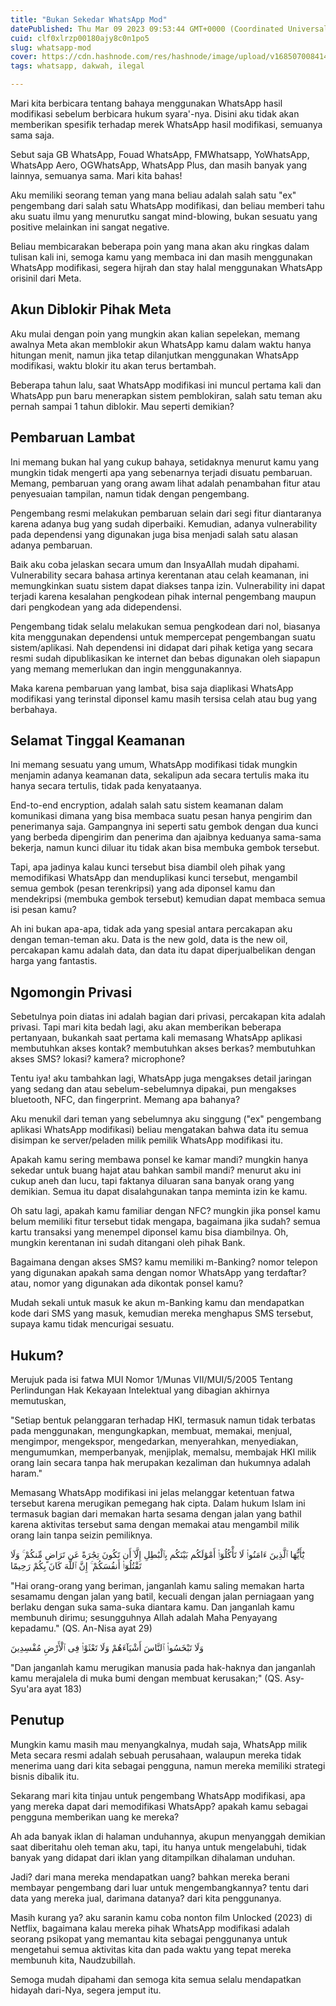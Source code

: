 ```yaml
---
title: "Bukan Sekedar WhatsApp Mod"
datePublished: Thu Mar 09 2023 09:53:44 GMT+0000 (Coordinated Universal Time)
cuid: clf0xlrzp00180ajy8c0n1po5
slug: whatsapp-mod
cover: https://cdn.hashnode.com/res/hashnode/image/upload/v1685070084148/bc8ff005-ae72-4fea-8a3c-cc12f346df52.png
tags: whatsapp, dakwah, ilegal

---
```


Mari kita berbicara tentang bahaya menggunakan WhatsApp hasil modifikasi sebelum berbicara hukum syara'-nya. Disini aku tidak akan memberikan spesifik terhadap merek WhatsApp hasil modifikasi, semuanya sama saja.

Sebut saja GB WhatsApp, Fouad WhatsApp, FMWhatsapp, YoWhatsApp, WhatsApp Aero, OGWhatsApp, WhatsApp Plus, dan masih banyak yang lainnya, semuanya sama. Mari kita bahas!

Aku memiliki seorang teman yang mana beliau adalah salah satu "ex" pengembang dari salah satu WhatsApp modifikasi, dan beliau memberi tahu aku suatu ilmu yang menurutku sangat mind-blowing, bukan sesuatu yang positive melainkan ini sangat negative.

Beliau membicarakan beberapa poin yang mana akan aku ringkas dalam tulisan kali ini, semoga kamu yang membaca ini dan masih menggunakan WhatsApp modifikasi, segera hijrah dan stay halal menggunakan WhatsApp orisinil dari Meta.

## Akun Diblokir Pihak Meta

Aku mulai dengan poin yang mungkin akan kalian sepelekan, memang awalnya Meta akan memblokir akun WhatsApp kamu dalam waktu hanya hitungan menit, namun jika tetap dilanjutkan menggunakan WhatsApp modifikasi, waktu blokir itu akan terus bertambah.

Beberapa tahun lalu, saat WhatsApp modifikasi ini muncul pertama kali dan WhatsApp pun baru menerapkan sistem pemblokiran, salah satu teman aku pernah sampai 1 tahun diblokir. Mau seperti demikian?

## Pembaruan Lambat

Ini memang bukan hal yang cukup bahaya, setidaknya menurut kamu yang mungkin tidak mengerti apa yang sebenarnya terjadi disuatu pembaruan. Memang, pembaruan yang orang awam lihat adalah penambahan fitur atau penyesuaian tampilan, namun tidak dengan pengembang.

Pengembang resmi melakukan pembaruan selain dari segi fitur diantaranya karena adanya bug yang sudah diperbaiki. Kemudian, adanya vulnerability pada dependensi yang digunakan juga bisa menjadi salah satu alasan adanya pembaruan.

Baik aku coba jelaskan secara umum dan InsyaAllah mudah dipahami. Vulnerability secara bahasa artinya kerentanan atau celah keamanan, ini memungkinkan suatu sistem dapat diakses tanpa izin. Vulnerability ini dapat terjadi karena kesalahan pengkodean pihak internal pengembang maupun dari pengkodean yang ada didependensi.

Pengembang tidak selalu melakukan semua pengkodean dari nol, biasanya kita menggunakan dependensi untuk mempercepat pengembangan suatu sistem/aplikasi. Nah dependensi ini didapat dari pihak ketiga yang secara resmi sudah dipublikasikan ke internet dan bebas digunakan oleh siapapun yang memang memerlukan dan ingin menggunakannya.

Maka karena pembaruan yang lambat, bisa saja diaplikasi WhatsApp modifikasi yang terinstal diponsel kamu masih tersisa celah atau bug yang berbahaya.

## Selamat Tinggal Keamanan

Ini memang sesuatu yang umum, WhatsApp modifikasi tidak mungkin menjamin adanya keamanan data, sekalipun ada secara tertulis maka itu hanya secara tertulis, tidak pada kenyataanya.

End-to-end encryption, adalah salah satu sistem keamanan dalam komunikasi dimana yang bisa membaca suatu pesan hanya pengirim dan penerimanya saja. Gampangnya ini seperti satu gembok dengan dua kunci yang berbeda dipengirim dan penerima dan ajaibnya keduanya sama-sama bekerja, namun kunci diluar itu tidak akan bisa membuka gembok tersebut.

Tapi, apa jadinya kalau kunci tersebut bisa diambil oleh pihak yang memodifikasi WhatsApp dan menduplikasi kunci tersebut, mengambil semua gembok (pesan terenkripsi) yang ada diponsel kamu dan mendekripsi (membuka gembok tersebut) kemudian dapat membaca semua isi pesan kamu?

Ah ini bukan apa-apa, tidak ada yang spesial antara percakapan aku dengan teman-teman aku. Data is the new gold, data is the new oil, percakapan kamu adalah data, dan data itu dapat diperjualbelikan dengan harga yang fantastis.

## Ngomongin Privasi

Sebetulnya poin diatas ini adalah bagian dari privasi, percakapan kita adalah privasi. Tapi mari kita bedah lagi, aku akan memberikan beberapa pertanyaan, bukankah saat pertama kali memasang WhatsApp aplikasi membutuhkan akses kontak? membutuhkan akses berkas? membutuhkan akses SMS? lokasi? kamera? microphone?

Tentu iya! aku tambahkan lagi, WhatsApp juga mengakses detail jaringan yang sedang dan atau sebelum-sebelumnya dipakai, pun mengakses bluetooth, NFC, dan fingerprint. Memang apa bahanya?

Aku menukil dari teman yang sebelumnya aku singgung ("ex" pengembang aplikasi WhatsApp modifikasi) beliau mengatakan bahwa data itu semua disimpan ke server/peladen milik pemilik WhatsApp modifikasi itu.

Apakah kamu sering membawa ponsel ke kamar mandi? mungkin hanya sekedar untuk buang hajat atau bahkan sambil mandi? menurut aku ini cukup aneh dan lucu, tapi faktanya diluaran sana banyak orang yang demikian. Semua itu dapat disalahgunakan tanpa meminta izin ke kamu.

Oh satu lagi, apakah kamu familiar dengan NFC? mungkin jika ponsel kamu belum memiliki fitur tersebut tidak mengapa, bagaimana jika sudah? semua kartu transaksi yang menempel diponsel kamu bisa diambilnya. Oh, mungkin kerentanan ini sudah ditangani oleh pihak Bank.

Bagaimana dengan akses SMS? kamu memiliki m-Banking? nomor telepon yang digunakan apakah sama dengan nomor WhatsApp yang terdaftar? atau, nomor yang digunakan ada dikontak ponsel kamu?

Mudah sekali untuk masuk ke akun m-Banking kamu dan mendapatkan kode dari SMS yang masuk, kemudian mereka menghapus SMS tersebut, supaya kamu tidak mencurigai sesuatu.

## Hukum?

Merujuk pada isi fatwa MUI Nomor 1/Munas VII/MUI/5/2005 Tentang Perlindungan Hak Kekayaan Intelektual yang dibagian akhirnya memutuskan,

"Setiap bentuk pelanggaran terhadap HKI, termasuk namun tidak terbatas pada menggunakan, mengungkapkan, membuat, memakai, menjual, mengimpor, mengekspor, mengedarkan, menyerahkan, menyediakan, mengumumkan, memperbanyak, menjiplak, memalsu, membajak HKI milik orang lain secara tanpa hak merupakan kezaliman dan hukumnya adalah haram."

Memasang WhatsApp modifikasi ini jelas melanggar ketentuan fatwa tersebut karena merugikan pemegang hak cipta. Dalam hukum Islam ini termasuk bagian dari memakan harta sesama dengan jalan yang bathil karena aktivitas tersebut sama dengan memakai atau mengambil milik orang lain tanpa seizin pemiliknya.

يَٰٓأَيُّهَا ٱلَّذِينَ ءَامَنُوا۟ لَا تَأْكُلُوٓا۟ أَمْوَٰلَكُم بَيْنَكُم بِٱلْبَٰطِلِ إِلَّآ أَن تَكُونَ تِجَٰرَةً عَن تَرَاضٍ مِّنكُمْ ۚ وَلَا تَقْتُلُوٓا۟ أَنفُسَكُمْ ۚ إِنَّ ٱللَّهَ كَانَ بِكُمْ رَحِيمًا

"Hai orang-orang yang beriman, janganlah kamu saling memakan harta sesamamu dengan jalan yang batil, kecuali dengan jalan perniagaan yang berlaku dengan suka sama-suka diantara kamu. Dan janganlah kamu membunuh dirimu; sesungguhnya Allah adalah Maha Penyayang kepadamu." (QS. An-Nisa ayat 29)

وَلَا تَبْخَسُوا۟ ٱلنَّاسَ أَشْيَآءَهُمْ وَلَا تَعْثَوْا۟ فِى ٱلْأَرْضِ مُفْسِدِينَ

"Dan janganlah kamu merugikan manusia pada hak-haknya dan janganlah kamu merajalela di muka bumi dengan membuat kerusakan;" (QS. Asy-Syu'ara ayat 183)

## Penutup

Mungkin kamu masih mau menyangkalnya, mudah saja, WhatsApp milik Meta secara resmi adalah sebuah perusahaan, walaupun mereka tidak menerima uang dari kita sebagai pengguna, namun mereka memiliki strategi bisnis dibalik itu.

Sekarang mari kita tinjau untuk pengembang WhatsApp modifikasi, apa yang mereka dapat dari memodifikasi WhatsApp? apakah kamu sebagai pengguna memberikan uang ke mereka?

Ah ada banyak iklan di halaman unduhannya, akupun menyanggah demikian saat diberitahu oleh teman aku, tapi, itu hanya untuk mengelabuhi, tidak banyak yang didapat dari iklan yang ditampilkan dihalaman unduhan.

Jadi? dari mana mereka mendapatkan uang? bahkan mereka berani membayar pengembang dari luar untuk mengembangkannya? tentu dari data yang mereka jual, darimana datanya? dari kita penggunanya.

Masih kurang ya? aku saranin kamu coba nonton film Unlocked (2023) di Netflix, bagaimana kalau mereka pihak WhatsApp modifikasi adalah seorang psikopat yang memantau kita sebagai penggunanya untuk mengetahui semua aktivitas kita dan pada waktu yang tepat mereka membunuh kita, Naudzubillah.

Semoga mudah dipahami dan semoga kita semua selalu mendapatkan hidayah dari-Nya, segera jemput itu.
